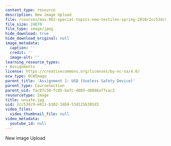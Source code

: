 ```yaml
---
content_type: resource
description: New image Upload
file: /courses/mas-962-special-topics-new-textiles-spring-2010/2cc53dc9e011b3023db953d125b305d3_unsafe.jpg
file_size: 24870
file_type: image/jpeg
hide_download: true
hide_download_original: null
image_metadata:
  caption: ''
  credit: ''
  image-alt: ''
learning_resource_types:
- Assignments
license: https://creativecommons.org/licenses/by-nc-sa/4.0/
ocw_type: OCWImage
parent_title: 'Assignment 1: USD (Useless Safety Device)'
parent_type: CourseSection
parent_uid: fac07c50-fc85-ba7c-d005-d8046af7cac2
resourcetype: Image
title: unsafe.jpg
uid: 2cc53dc9-e011-b302-3db9-53d125b305d3
video_files:
  video_thumbnail_file: null
video_metadata:
  youtube_id: null
---
```

New image Upload